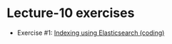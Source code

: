# Lecture-10 exercises

  * Exercise #1: [Indexing using Elasticsearch (coding)](exercise_1.ipynb)
  
